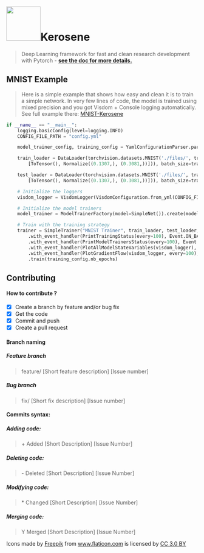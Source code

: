 #  <img src="/icons/oil.png" width="90" vertical-align="bottom">Kerosene
> Deep Learning framework for fast and clean research development with Pytorch - <b>[see the doc for more details.](https://kerosene.readthedocs.io/en/latest/)</b>

## MNIST Example
 > Here is a simple example that shows how easy and clean it is to train a simple network. In very few lines of code, the model is trained using mixed precision and you got Visdom + Console logging automatically. See full example there: [MNIST-Kerosene](https://github.com/banctilrobitaille/kerosene-mnist)
 
```python
if __name__ == "__main__":
    logging.basicConfig(level=logging.INFO)
    CONFIG_FILE_PATH = "config.yml"

    model_trainer_config, training_config = YamlConfigurationParser.parse(CONFIG_FILE_PATH)

    train_loader = DataLoader(torchvision.datasets.MNIST('./files/', train=True, download=True, transform=Compose(
        [ToTensor(), Normalize((0.1307,), (0.3081,))])), batch_size=training_config.batch_size_train, shuffle=True)

    test_loader = DataLoader(torchvision.datasets.MNIST('./files/', train=False, download=True, transform=Compose(
        [ToTensor(), Normalize((0.1307,), (0.3081,))])), batch_size=training_config.batch_size_valid, shuffle=True)

    # Initialize the loggers
    visdom_logger = VisdomLogger(VisdomConfiguration.from_yml(CONFIG_FILE_PATH))

    # Initialize the model trainers
    model_trainer = ModelTrainerFactory(model=SimpleNet()).create(model_trainer_config, RunConfiguration(use_amp=False))

    # Train with the training strategy
    trainer = SimpleTrainer("MNIST Trainer", train_loader, test_loader, model_trainer) \
        .with_event_handler(PrintTrainingStatus(every=100), Event.ON_BATCH_END) \
        .with_event_handler(PrintModelTrainersStatus(every=100), Event.ON_BATCH_END) \
        .with_event_handler(PlotAllModelStateVariables(visdom_logger), Event.ON_EPOCH_END) \
        .with_event_handler(PlotGradientFlow(visdom_logger, every=100), Event.ON_TRAIN_BATCH_END) \
        .train(training_config.nb_epochs)
```

## Contributing

#### How to contribute ?
- [X] Create a branch by feature and/or bug fix
- [X] Get the code
- [X] Commit and push
- [X] Create a pull request

#### Branch naming

##### Feature branch
> feature/ [Short feature description] [Issue number]

##### Bug branch
> fix/ [Short fix description] [Issue number]

#### Commits syntax:

##### Adding code:
> \+ Added [Short Description] [Issue Number]

##### Deleting code:
> \- Deleted [Short Description] [Issue Number]

##### Modifying code:
> \* Changed [Short Description] [Issue Number]

##### Merging code:
> Y Merged [Short Description] [Issue Number]


Icons made by <a href="http://www.flaticon.com/authors/freepik" title="Freepik">Freepik</a> from <a href="http://www.flaticon.com" title="Flaticon">www.flaticon.com</a> is licensed by <a href="http://creativecommons.org/licenses/by/3.0/" title="Creative Commons BY 3.0" target="_blank">CC 3.0 BY</a>
